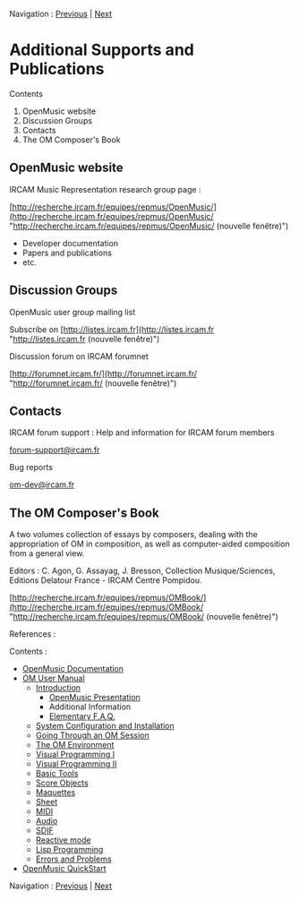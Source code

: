 Navigation : [Previous](01-Presentation "page
précédente\(OpenMusic Presentation\)") | [Next](03-FAQ "page
suivante\(Elementary F.A.Q.\)")

# Additional Supports and Publications

Contents

  1. OpenMusic website
  2. Discussion Groups
  3. Contacts
  4. The OM Composer's Book

## OpenMusic website

IRCAM Music Representation research group page :

[http://recherche.ircam.fr/equipes/repmus/OpenMusic/](http://recherche.ircam.fr/equipes/repmus/OpenMusic/
"http://recherche.ircam.fr/equipes/repmus/OpenMusic/ \(nouvelle fenêtre\)")

  * Developer documentation
  * Papers and publications
  * etc.

## Discussion Groups

OpenMusic user group mailing list

Subscribe on [http://listes.ircam.fr](http://listes.ircam.fr
"http://listes.ircam.fr \(nouvelle fenêtre\)")

Discussion forum on IRCAM forumnet

[http://forumnet.ircam.fr/](http://forumnet.ircam.fr/
"http://forumnet.ircam.fr/ \(nouvelle fenêtre\)")

## Contacts

IRCAM forum support : Help and information for IRCAM forum members

[forum-support@ircam.fr](mailto:forum-support@ircam.fr "mailto:forum-
support@ircam.fr \(nouvelle fenêtre\)")

Bug reports

[om-dev@ircam.fr](mailto:om-dev@ircam.fr "mailto:om-dev@ircam.fr \(nouvelle
fenêtre\)")

## The OM Composer's Book

A two volumes collection of essays by composers, dealing with the
appropriation of OM in composition, as well as computer-aided composition from
a general view.

Editors : C. Agon, G. Assayag, J. Bresson, Collection Musique/Sciences,
Editions Delatour France - IRCAM Centre Pompidou.

[http://recherche.ircam.fr/equipes/repmus/OMBook/](http://recherche.ircam.fr/equipes/repmus/OMBook/
"http://recherche.ircam.fr/equipes/repmus/OMBook/ \(nouvelle fenêtre\)")

References :

Contents :

  * [OpenMusic Documentation](OM-Documentation)
  * [OM User Manual](OM-User-Manual)
    * [Introduction](00-Contents)
      * [OpenMusic Presentation](01-Presentation)
      * Additional Information
      * [Elementary F.A.Q.](03-FAQ)
    * [System Configuration and Installation](Installation)
    * [Going Through an OM Session](Goingthrough)
    * [The OM Environment](Environment)
    * [Visual Programming I](BasicVisualProgramming)
    * [Visual Programming II](AdvancedVisualProgramming)
    * [Basic Tools](BasicObjects)
    * [Score Objects](ScoreObjects)
    * [Maquettes](Maquettes)
    * [Sheet](Sheet)
    * [MIDI](MIDI)
    * [Audio](Audio)
    * [SDIF](SDIF)
    * [Reactive mode](Reactive)
    * [Lisp Programming](Lisp)
    * [Errors and Problems](errors)
  * [OpenMusic QuickStart](QuickStart-Chapters)

Navigation : [Previous](01-Presentation "page
précédente\(OpenMusic Presentation\)") | [Next](03-FAQ "page
suivante\(Elementary F.A.Q.\)")

